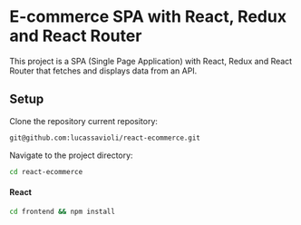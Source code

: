 # E-commerce SPA with React, Redux and React Router

This project is a SPA (Single Page Application) with React, Redux and React Router that fetches and displays data from an API.

## Setup

Clone the repository current repository:
```sh
git@github.com:lucassavioli/react-ecommerce.git
```
Navigate to the project directory:
```sh
cd react-ecommerce
```

#### React
```sh
cd frontend && npm install
```